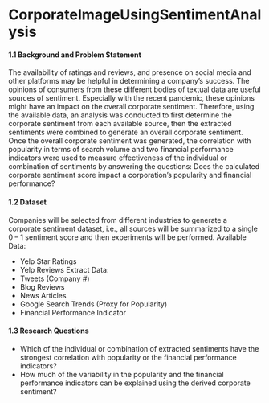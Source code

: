 # CorporateImageUsingSentimentAnalysis

#### 1.1 Background and Problem Statement
The availability of ratings and reviews, and presence on social media and other platforms may be helpful in determining a company’s success. The opinions of consumers from these different bodies of textual data are useful sources of sentiment. Especially with the recent pandemic, these opinions might have an impact on the overall corporate sentiment. Therefore, using the available data, an analysis was conducted to first determine the corporate sentiment from each available source, then the extracted sentiments were combined to generate an overall corporate sentiment. Once the overall corporate sentiment was generated, the correlation with popularity in terms of search volume and two financial performance indicators were used to measure effectiveness of the individual or combination of sentiments by answering the questions: Does the calculated corporate sentiment score impact a corporation’s popularity and financial performance?
#### 1.2 Dataset
Companies will be selected from different industries to generate a corporate sentiment dataset, i.e., all sources will be summarized to a single 0 – 1 sentiment score and then experiments will be performed. 
Available Data:
-	Yelp Star Ratings
-	Yelp Reviews
Extract Data:
-	Tweets (Company #)
-	Blog Reviews
-	News Articles
-	Google Search Trends (Proxy for Popularity)
-	Financial Performance Indicator
#### 1.3 Research Questions
-	Which of the individual or combination of extracted sentiments have the strongest correlation with popularity or the financial performance indicators?
-	How much of the variability in the popularity and the financial performance indicators can be explained using the derived corporate sentiment?
